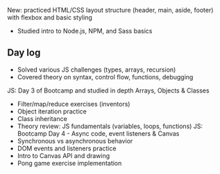 New: practiced HTML/CSS layout structure (header, main, aside, footer) with flexbox and basic styling
- Studied intro to Node.js, NPM, and Sass basics
## Day log

- Solved various JS challenges (types, arrays, recursion)
- Covered theory on syntax, control flow, functions, debugging

JS: Day 3 of Bootcamp and studied in depth  Arrays, Objects & Classes
- Filter/map/reduce exercises (inventors)
- Object iteration practice
- Class inheritance
- Theory review: JS fundamentals (variables, loops, functions)
JS: Bootcamp Day 4 - Async code, event listeners & Canvas
- Synchronous vs asynchronous behavior
- DOM events and listeners practice
- Intro to Canvas API and drawing
- Pong game exercise implementation
